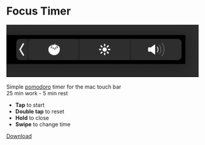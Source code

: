 # Focus Timer

![Screenshot](PREVIEW.gif)

Simple [pomodoro](https://en.wikipedia.org/wiki/Pomodoro_Technique) timer for the mac touch bar  
25 min work - 5 min rest

- **Tap** to start
- **Double tap** to reset
- **Hold** to close
- **Swipe** to change time

[Download](https://github.com/aloshev/FocusTimer/releases/latest/download/FocusTimer.zip)